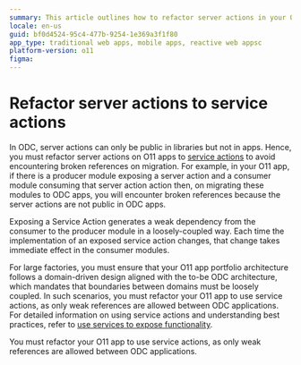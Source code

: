 ```yaml
---
summary: This article outlines how to refactor server actions in your O11 apps to service actions for compatibility with OutSystems Developer Cloud (ODC).
locale: en-us
guid: bf0d4524-95c4-477b-9254-1e369a3f1f80
app_type: traditional web apps, mobile apps, reactive web appsc
platform-version: o11
figma: 
---
```


# Refactor server actions to service actions

In ODC, server actions can only be public in libraries but not in apps. Hence, you must refactor server actions on O11 apps to [service actions](https://success.outsystems.com/documentation/outsystems_developer_cloud/building_apps/app_architecture/service_actions/#) to avoid encountering broken references on migration. For example, in your O11 app, if there is a producer module exposing a server action and a consumer module consuming that server action action then, on migrating these modules to ODC apps, you will encounter broken references because the server actions are not public in ODC apps.

 Exposing a Service Action generates a weak dependency from the consumer to the producer module in a loosely-coupled way. Each time the implementation of an exposed service action changes, that change takes immediate effect in the consumer modules. 
 
 For large factories, you must ensure that your O11 app portfolio architecture follows a domain-driven design aligned with the to-be ODC architecture, which mandates that boundaries between domains must be loosely coupled. In such scenarios, you must refactor your O11 app to use service actions, as only weak references are allowed between ODC applications. For detailed information on using service actions and understanding best practices, refer to [use services to expose functionality](../../../develop/reuse-and-refactor/services.md).

 You must refactor your O11 app to use service actions, as only weak references are allowed between ODC applications. 

